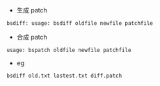 - 生成 patch

```shell
bsdiff: usage: bsdiff oldfile newfile patchfile
```

- 合成 patch

```shell
usage: bspatch oldfile newfile patchfile 
```

- eg

```shell
bsdiff old.txt lastest.txt diff.patch
```
